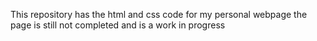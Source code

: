 This repository has the html and css code for my personal webpage
the page is still not completed and is a work in progress
